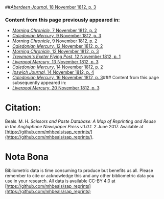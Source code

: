 ##[*Aberdeen Journal*, 18 November 1812, p. 3](https://mhbeals.github.io/sap_html/Aberdeen-Journal/Aberdeen-Journal-18-November-1812-p-3)

### Content from this page previously appeared in:
+ [*Morning Chronicle*, 7 November 1812, p. 2](https://mhbeals.github.io/sap_html/Morning-Chronicle/Morning-Chronicle-7-November-1812-p-2)
+ [*Caledonian Mercury*, 9 November 1812, p. 3](https://mhbeals.github.io/sap_html/Caledonian-Mercury/Caledonian-Mercury-9-November-1812-p-3)
+ [*Morning Chronicle*, 9 November 1812, p. 2](https://mhbeals.github.io/sap_html/Morning-Chronicle/Morning-Chronicle-9-November-1812-p-2)
+ [*Caledonian Mercury*, 12 November 1812, p. 2](https://mhbeals.github.io/sap_html/Caledonian-Mercury/Caledonian-Mercury-12-November-1812-p-2)
+ [*Morning Chronicle*, 12 November 1812, p. 3](https://mhbeals.github.io/sap_html/Morning-Chronicle/Morning-Chronicle-12-November-1812-p-3)
+ [*Trewman's Exeter Flying Post*, 12 November 1812, p. 1](https://mhbeals.github.io/sap_html/Trewman's-Exeter-Flying-Post/Trewman's-Exeter-Flying-Post-12-November-1812-p-1)
+ [*Liverpool Mercury*, 13 November 1812, p. 3](https://mhbeals.github.io/sap_html/Liverpool-Mercury/Liverpool-Mercury-13-November-1812-p-3)
+ [*Caledonian Mercury*, 14 November 1812, p. 2](https://mhbeals.github.io/sap_html/Caledonian-Mercury/Caledonian-Mercury-14-November-1812-p-2)
+ [*Ipswich Journal*, 14 November 1812, p. 4](https://mhbeals.github.io/sap_html/Ipswich-Journal/Ipswich-Journal-14-November-1812-p-4)
+ [*Caledonian Mercury*, 16 November 1812, p. 3](https://mhbeals.github.io/sap_html/Caledonian-Mercury/Caledonian-Mercury-16-November-1812-p-3)### Content from this page subsequently appeared in:
+ [*Liverpool Mercury*, 20 November 1812, p. 3](https://mhbeals.github.io/sap_html/Liverpool-Mercury/Liverpool-Mercury-20-November-1812-p-3)
                    
# Citation: 

Beals. M. H. *Scissors and Paste Database: A Map of Reprinting and Reuse in the Anglophone Newspaper Press v.1.0.1.* 2 June 2017. Available at [https://github.com/mhbeals/sap_reprints/](https://github.com/mhbeals/sap_reprints/). 
                    
# Nota Bona

Bibliometric data is time consuming to produce but benefits us all. Please remember to cite or acknowledge this and any other bibliometric data you use in your research. All data is available CC-BY 4.0 at [https://github.com/mhbeals/sap_reprints](https://github.com/mhbeals/sap_reprints)